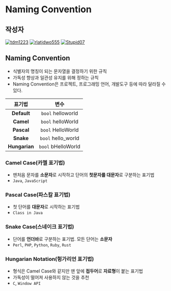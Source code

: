 # **Naming Convention**

## 작성자
[![tdm1223](https://avatars1.githubusercontent.com/u/21440957?s=100&v=4)](https://github.com/tdm1223)
[![rlatjdwo555](https://avatars0.githubusercontent.com/u/28692938?s=100&v=4)](https://github.com/rlatjdwo555)
[![Stupid07](https://avatars1.githubusercontent.com/u/35564566?s=100&v=4)](https://github.com/Stupid07)

## Naming Convention
- 식별자의 명칭이 되는 문자열을 결정하기 위한 규칙
- 가독성 향상과 일관성 유지를 위해 정하는 규칙
- Naming Convention은 프로젝트, 프로그래밍 언어, 개발도구 등에 따라 달라질 수 있다.

| 표기법 | 변수 |
|:--------:|:--------:|
| **Default** | `bool` helloworld |
| **Camel** | `bool` helloWorld |
| **Pascal** | `bool` HelloWorld |
| **Snake** | `bool` hello_world |
| **Hungarian** | `bool` bHelloWorld |

### Camel Case(카멜 표기법)
- 맨처음 문자를 **소문자**로 시작하고 단어의 **첫문자를 대문자**로 구분하는 표기법
- `Java`, `JavaScript`

### Pascal Case(파스칼 표기법)
- 첫 단어를 **대문자**로 시작하는 표기법
- `Class in Java`

### Snake Case(스네이크 표기법)
- 단어를 **언더바**로 구분하는 표기법. 모든 단어는 **소문자**
- `Perl`, `PHP`, `Python`, `Ruby`, `Rust`

### Hungarian Notation(헝가리언 표기법)
- 형식은 Camel Case와 같지만 맨 앞에 **접두어**로 **자료형**이 붙는 표기법
- 가독성이 떨어져 사용하지 않는 것을 추천
- `C`, `Window API`

